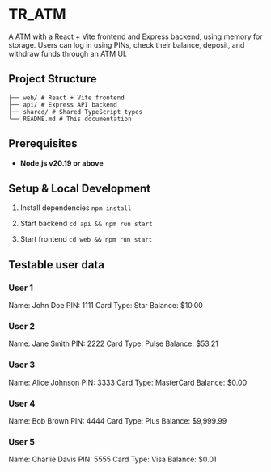 # TR_ATM

A ATM with a React + Vite frontend and Express backend, using memory for storage. Users can log in using PINs, check their balance, deposit, and withdraw funds through an ATM UI.

## Project Structure

```
├── web/ # React + Vite frontend
├── api/ # Express API backend
├── shared/ # Shared TypeScript types
└── README.md # This documentation
```

## Prerequisites

- **Node.js v20.19 or above**

## Setup & Local Development

1. Install dependencies
   `npm install`

2. Start backend
   `cd api && npm run start`

3. Start frontend
   `cd web && npm run start`

## Testable user data

### User 1

Name: John Doe
PIN: 1111
Card Type: Star
Balance: $10.00

### User 2

Name: Jane Smith
PIN: 2222
Card Type: Pulse
Balance: $53.21

### User 3

Name: Alice Johnson
PIN: 3333
Card Type: MasterCard
Balance: $0.00

### User 4

Name: Bob Brown
PIN: 4444
Card Type: Plus
Balance: $9,999.99

### User 5

Name: Charlie Davis
PIN: 5555
Card Type: Visa
Balance: $0.01
